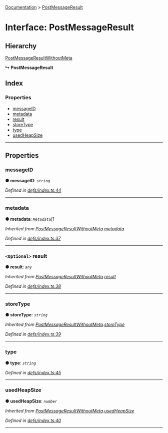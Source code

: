 [Documentation](../README.md) > [PostMessageResult](../interfaces/postmessageresult.md)

# Interface: PostMessageResult

## Hierarchy

 [PostMessageResultWithoutMeta](postmessageresultwithoutmeta.md)

**↳ PostMessageResult**

## Index

### Properties

* [messageID](postmessageresult.md#messageid)
* [metadata](postmessageresult.md#metadata)
* [result](postmessageresult.md#result)
* [storeType](postmessageresult.md#storetype)
* [type](postmessageresult.md#type)
* [usedHeapSize](postmessageresult.md#usedheapsize)

---

## Properties

<a id="messageid"></a>

###  messageID

**● messageID**: *`string`*

*Defined in [defs/index.ts:44](https://github.com/badbatch/cachemap/blob/1fafbca/packages/core-worker/src/defs/index.ts#L44)*

___
<a id="metadata"></a>

###  metadata

**● metadata**: *`Metadata`[]*

*Inherited from [PostMessageResultWithoutMeta](postmessageresultwithoutmeta.md).[metadata](postmessageresultwithoutmeta.md#metadata)*

*Defined in [defs/index.ts:37](https://github.com/badbatch/cachemap/blob/1fafbca/packages/core-worker/src/defs/index.ts#L37)*

___
<a id="result"></a>

### `<Optional>` result

**● result**: *`any`*

*Inherited from [PostMessageResultWithoutMeta](postmessageresultwithoutmeta.md).[result](postmessageresultwithoutmeta.md#result)*

*Defined in [defs/index.ts:38](https://github.com/badbatch/cachemap/blob/1fafbca/packages/core-worker/src/defs/index.ts#L38)*

___
<a id="storetype"></a>

###  storeType

**● storeType**: *`string`*

*Inherited from [PostMessageResultWithoutMeta](postmessageresultwithoutmeta.md).[storeType](postmessageresultwithoutmeta.md#storetype)*

*Defined in [defs/index.ts:39](https://github.com/badbatch/cachemap/blob/1fafbca/packages/core-worker/src/defs/index.ts#L39)*

___
<a id="type"></a>

###  type

**● type**: *`string`*

*Defined in [defs/index.ts:45](https://github.com/badbatch/cachemap/blob/1fafbca/packages/core-worker/src/defs/index.ts#L45)*

___
<a id="usedheapsize"></a>

###  usedHeapSize

**● usedHeapSize**: *`number`*

*Inherited from [PostMessageResultWithoutMeta](postmessageresultwithoutmeta.md).[usedHeapSize](postmessageresultwithoutmeta.md#usedheapsize)*

*Defined in [defs/index.ts:40](https://github.com/badbatch/cachemap/blob/1fafbca/packages/core-worker/src/defs/index.ts#L40)*

___

